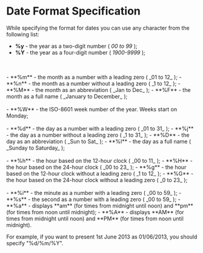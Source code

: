  Date Format Specification
==============

While specifying the format for dates you can use any character from the following list:

- **%y** - the year as a two-digit number ( _00 to 99_ );
- **%Y** - the year as a four-digit number ( _1900-9999_ );
<br>
<br>
- **%m** - the month as a number with a leading zero ( _01 to 12_ );
- **%n** - the month as a number without a leading zero ( _1 to 12_ ); 
- **%M** - the month as an abbreviation ( _Jan to Dec_ );
- **%F** - the month as a full name ( _January to December_ );
<br>
<br>
- **%W** - the ISO-8601 week number of the year. Weeks start on Monday; 
<br>
<br>
- **%d** - the day as a number with a leading zero ( _01 to 31_ );
- **%j** - the day as a number without a leading zero ( _1 to 31_ );
- **%D** - the day as an abbreviation ( _Sun to Sat_ );
- **%l** - the day as a full name ( _Sunday to Saturday_ );
<br>
<br>
- **%h** - the hour based on the 12-hour clock ( _00 to 11_ );
- **%H** - the hour based on the 24-hour clock ( _00 to 23_ );
- **%g** - the hour based on the 12-hour clock without a leading zero ( _1 to 12_ );
- **%G** - the hour based on the 24-hour clock without a leading zero ( _0 to 23_ );
<br>
<br>
- **%i** - the minute as a number with a leading zero ( _00 to 59_ );
- **%s** - the second as a number with a leading zero ( _00 to 59_ );
- **%a** - displays **am** (for times from midnight until noon) and **pm** (for times from noon until midnight);
- **%A** - displays **AM** (for times from midnight until noon) and **PM** (for times from noon until midnight).

For example, if you want to present 1st June 2013 as 01/06/2013, you should specify "%d/%m/%Y".